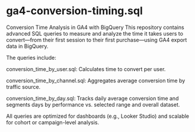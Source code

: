 # ga4-conversion-timing.sql

Conversion Time Analysis in GA4 with BigQuery
This repository contains advanced SQL queries to measure and analyze the time it takes users to convert—from their first session to their first purchase—using GA4 export data in BigQuery.

The queries include:

conversion_time_by_user.sql: Calculates time to convert per user.

conversion_time_by_channel.sql: Aggregates average conversion time by traffic source.

conversion_time_by_day.sql: Tracks daily average conversion time and segments days by performance vs. selected range and overall dataset.

All queries are optimized for dashboards (e.g., Looker Studio) and scalable for cohort or campaign-level analysis.
